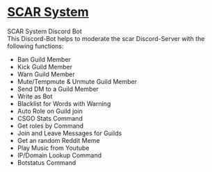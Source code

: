 # [SCAR System](https://discord.gg/qFmgBPg)
SCAR System Discord Bot<br>
This Discord-Bot helps to moderate the scar Discord-Server with the following functions:
<br>
- Ban Guild Member<br>
- Kick Guild Member<br>
- Warn Guild Member<br>
- Mute/Tempmute & Unmute Guild Member<br>
- Send DM to a Guild Member<br>
- Write as Bot<br>
- Blacklist for Words with Warning<br>
- Auto Role on Guild join<br>
- CSGO Stats Command<br>
- Get roles by Command<br>
- Join and Leave Messages for Guilds
- Get an random Reddit Meme
- Play Music from Youtube
- IP/Domain Lookup Command
- Botstatus Command
